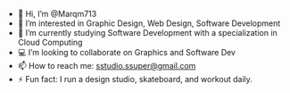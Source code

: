 - 👋 Hi, I’m @Marqm713
- 👀 I’m interested in Graphic Design, Web Design, Software Development
- 🌱 I’m currently studying Software Development with a specialization in Cloud Computing
- 💻 I’m looking to collaborate on Graphics and Software Dev
- 📫 How to reach me: sstudio.ssuper@gmail.com
- ⚡ Fun fact: I run a design studio, skateboard, and workout daily.

<!---
Marqm713/Marqm713 is a ✨ special ✨ repository because its `README.md` (this file) appears on your GitHub profile.
You can click the Preview link to take a look at your changes.
--->
